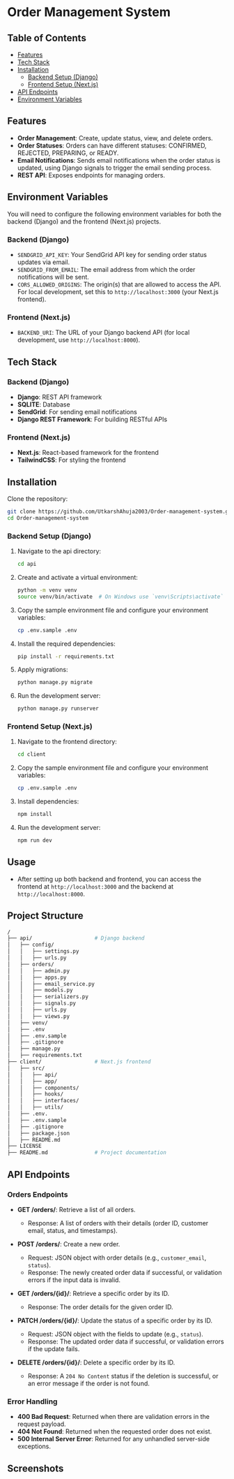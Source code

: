 # Order Management System

## Table of Contents
- [Features](#features)
- [Tech Stack](#tech-stack)
- [Installation](#installation)
  - [Backend Setup (Django)](#backend-setup-django)
  - [Frontend Setup (Next.js)](#frontend-setup-nextjs)
- [API Endpoints](#api-endpoints)
- [Environment Variables](#environment-variables)

## Features
- **Order Management**: Create, update status, view, and delete orders.
- **Order Statuses**: Orders can have different statuses: CONFIRMED, REJECTED, PREPARING, or READY.
- **Email Notifications**: Sends email notifications when the order status is updated, using Django signals to trigger the email sending process.
- **REST API**: Exposes endpoints for managing orders.

## Environment Variables

You will need to configure the following environment variables for both the backend (Django) and the frontend (Next.js) projects.

### Backend (Django)
- `SENDGRID_API_KEY`: Your SendGrid API key for sending order status updates via email.
- `SENDGRID_FROM_EMAIL`: The email address from which the order notifications will be sent.
- `CORS_ALLOWED_ORIGINS`: The origin(s) that are allowed to access the API. For local development, set this to `http://localhost:3000` (your Next.js frontend).

### Frontend (Next.js)
- `BACKEND_URI`: The URL of your Django backend API (for local development, use `http://localhost:8000`).


## Tech Stack

### Backend (Django)
- **Django**: REST API framework
- **SQLITE**: Database
- **SendGrid**: For sending email notifications
- **Django REST Framework**: For building RESTful APIs

### Frontend (Next.js)
- **Next.js**: React-based framework for the frontend
- **TailwindCSS**: For styling the frontend

## Installation

Clone the repository:

```bash
git clone https://github.com/UtkarshAhuja2003/Order-management-system.git
cd Order-management-system
```
### Backend Setup (Django)
1. Navigate to the api directory:
    ```bash
    cd api
    ```
2. Create and activate a virtual environment:
    ```bash
    python -m venv venv
    source venv/bin/activate  # On Windows use `venv\Scripts\activate`
    ```
3. Copy the sample environment file and configure your environment variables:
    ```bash
    cp .env.sample .env
    ```
4. Install the required dependencies:
    ```bash
    pip install -r requirements.txt
    ```
5. Apply migrations:
    ```bash
    python manage.py migrate
    ```
6. Run the development server:
    ```bash
    python manage.py runserver
    ```

### Frontend Setup (Next.js)
1. Navigate to the frontend directory:
    ```bash
    cd client
    ```
2. Copy the sample environment file and configure your environment variables:
    ```bash
    cp .env.sample .env
    ```
3. Install dependencies:
    ```bash
    npm install
    ```
4. Run the development server:
    ```bash
    npm run dev
    ```

## Usage
- After setting up both backend and frontend, you can access the frontend at `http://localhost:3000` and the backend at `http://localhost:8000`.

## Project Structure


```bash
/
├── api/                    # Django backend
│   ├── config/
│   │   ├── settings.py
│   │   ├── urls.py
│   ├── orders/
│   │   ├── admin.py
│   │   ├── apps.py
│   │   ├── email_service.py
│   │   ├── models.py
│   │   ├── serializers.py
│   │   ├── signals.py
│   │   ├── urls.py
│   │   ├── views.py
│   ├── venv/
│   ├── .env
│   ├── .env.sample
│   ├── .gitignore
│   ├── manage.py
│   ├── requirements.txt
├── client/                 # Next.js frontend
│   ├── src/
│   │   ├── api/
│   │   ├── app/
│   │   ├── components/
│   │   ├── hooks/
│   │   ├── interfaces/
│   │   ├── utils/
│   ├── .env.
│   ├── .env.sample
│   ├── .gitignore
│   ├── package.json
│   ├── README.md
├── LICENSE 
├── README.md               # Project documentation

```
## API Endpoints

### Orders Endpoints

- **GET /orders/**: Retrieve a list of all orders.
    - Response: A list of orders with their details (order ID, customer email, status, and timestamps).
  
- **POST /orders/**: Create a new order.
    - Request: JSON object with order details (e.g., `customer_email`, `status`).
    - Response: The newly created order data if successful, or validation errors if the input data is invalid.

- **GET /orders/{id}/**: Retrieve a specific order by its ID.
    - Response: The order details for the given order ID.

- **PATCH /orders/{id}/**: Update the status of a specific order by its ID.
    - Request: JSON object with the fields to update (e.g., `status`).
    - Response: The updated order data if successful, or validation errors if the update fails.

- **DELETE /orders/{id}/**: Delete a specific order by its ID.
    - Response: A `204 No Content` status if the deletion is successful, or an error message if the order is not found.

### Error Handling
- **400 Bad Request**: Returned when there are validation errors in the request payload.
- **404 Not Found**: Returned when the requested order does not exist.
- **500 Internal Server Error**: Returned for any unhandled server-side exceptions.

## Screenshots


